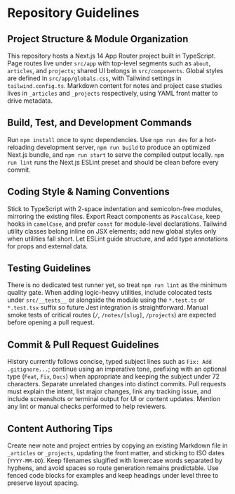 # Repository Guidelines

## Project Structure & Module Organization
This repository hosts a Next.js 14 App Router project built in TypeScript. Page routes live under `src/app` with top-level segments such as `about`, `articles`, and `projects`; shared UI belongs in `src/components`. Global styles are defined in `src/app/globals.css`, with Tailwind settings in `tailwind.config.ts`. Markdown content for notes and project case studies lives in `_articles` and `_projects` respectively, using YAML front matter to drive metadata.

## Build, Test, and Development Commands
Run `npm install` once to sync dependencies. Use `npm run dev` for a hot-reloading development server, `npm run build` to produce an optimized Next.js bundle, and `npm run start` to serve the compiled output locally. `npm run lint` runs the Next.js ESLint preset and should be clean before every commit.

## Coding Style & Naming Conventions
Stick to TypeScript with 2-space indentation and semicolon-free modules, mirroring the existing files. Export React components as `PascalCase`, keep hooks in `camelCase`, and prefer `const` for module-level declarations. Tailwind utility classes belong inline on JSX elements; add new global styles only when utilities fall short. Let ESLint guide structure, and add type annotations for props and external data.

## Testing Guidelines
There is no dedicated test runner yet, so treat `npm run lint` as the minimum quality gate. When adding logic-heavy utilities, include colocated tests under `src/__tests__` or alongside the module using the `*.test.ts` or `*.test.tsx` suffix so future Jest integration is straightforward. Manual smoke tests of critical routes (`/`, `/notes/[slug]`, `/projects`) are expected before opening a pull request.

## Commit & Pull Request Guidelines
History currently follows concise, typed subject lines such as `Fix: Add .gitignore...`; continue using an imperative tone, prefixing with an optional type (`Feat`, `Fix`, `Docs`) when appropriate and keeping the subject under 72 characters. Separate unrelated changes into distinct commits. Pull requests must explain the intent, list major changes, link any tracking issue, and include screenshots or terminal output for UI or content updates. Mention any lint or manual checks performed to help reviewers.

## Content Authoring Tips
Create new note and project entries by copying an existing Markdown file in `_articles` or `_projects`, updating the front matter, and sticking to ISO dates (`YYYY-MM-DD`). Keep filenames slugified with lowercase words separated by hyphens, and avoid spaces so route generation remains predictable. Use fenced code blocks for examples and keep headings under level three to preserve layout spacing.
